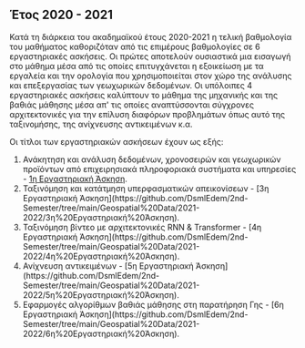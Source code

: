 ## Έτος 2020 - 2021

Κατά τη διάρκεια του ακαδημαϊκού έτους 2020-2021 η τελική βαθμολογία του μαθήματος καθοριζόταν από τις επιμέρους βαθμολογίες σε 6 εργαστηριακές ασκήσεις.
Οι πρώτες αποτελούν ουσιαστικά μια εισαγωγή στο μάθημα μέσα από τις οποίες επιτυγχάνεται η εξοικείωση με τα εργαλεία και την ορολογία που χρησιμοποιείται
στον χώρο της ανάλυσης και επεξεργασίας των γεωχωρικών δεδομένων. Οι υπόλοιπες 4 εργαστηριακές ασκήσεις καλύπτουν το μάθημα της μηχανικής και της βαθιάς
μάθησης μέσα απ' τις οποίες αναπτύσσονται σύγχρονες αρχιτεκτονικές για την επίλυση διαφόρων προβλημάτων όπως αυτό της ταξινομήσης, της ανίχνευσης
αντικειμένων κ.α. 

Οι τίτλοι των εργαστηριακών ασκήσεων έχουν ως εξής:

<ol>
  <li> Ανάκητηση και ανάλυση δεδομένων, χρονοσειρών και γεωχωρικών προϊόντων από επιχειρησιακά πληροφοριακά συστήματα και υπηρεσίες - <a href="https://github.com/DsmlEdem/2nd-Semester/tree/main/Geospatial%20Data/2021-2022/1η%20Εργαστηριακή%20Άσκηση">1η Εργαστηριακή Άσκηση</a>.</li>
  <li> Ταξινόμηση και κατάτμηση υπερφασματικών απεικονίσεων - [3η Εργαστηριακή Άσκηση](https://github.com/DsmlEdem/2nd-Semester/tree/main/Geospatial%20Data/2021-2022/3η%20Εργαστηριακή%20Άσκηση).</li>
  <li> Ταξινόμηση βίντεο με αρχιτεκτονικές RNN & Transformer - [4η Εργαστηριακή Άσκηση](https://github.com/DsmlEdem/2nd-Semester/tree/main/Geospatial%20Data/2021-2022/4η%20Εργαστηριακή%20Άσκηση).</li>
  <li> Ανίχνευση αντικειμένων - [5η Εργαστηριακή Άσκηση](https://github.com/DsmlEdem/2nd-Semester/tree/main/Geospatial%20Data/2021-2022/5η%20Εργαστηριακή%20Άσκηση). </li>
  <li> Εφαρμογές αλγορίθμων βαθιάς μάθησης στη παρατήρηση Γης - [6η Εργαστηριακή Άσκηση](https://github.com/DsmlEdem/2nd-Semester/tree/main/Geospatial%20Data/2021-2022/6η%20Εργαστηριακή%20Άσκηση).</li>
</ol>
